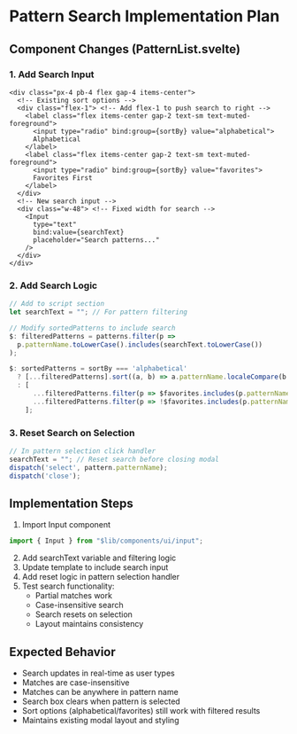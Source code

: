 # Pattern Search Implementation Plan

## Component Changes (PatternList.svelte)

### 1. Add Search Input
```svelte
<div class="px-4 pb-4 flex gap-4 items-center">
  <!-- Existing sort options -->
  <div class="flex-1"> <!-- Add flex-1 to push search to right -->
    <label class="flex items-center gap-2 text-sm text-muted-foreground">
      <input type="radio" bind:group={sortBy} value="alphabetical">
      Alphabetical
    </label>
    <label class="flex items-center gap-2 text-sm text-muted-foreground">
      <input type="radio" bind:group={sortBy} value="favorites">
      Favorites First
    </label>
  </div>
  <!-- New search input -->
  <div class="w-48"> <!-- Fixed width for search -->
    <Input
      type="text"
      bind:value={searchText}
      placeholder="Search patterns..."
    />
  </div>
</div>
```

### 2. Add Search Logic
```typescript
// Add to script section
let searchText = ""; // For pattern filtering

// Modify sortedPatterns to include search
$: filteredPatterns = patterns.filter(p => 
  p.patternName.toLowerCase().includes(searchText.toLowerCase())
);

$: sortedPatterns = sortBy === 'alphabetical'
  ? [...filteredPatterns].sort((a, b) => a.patternName.localeCompare(b.patternName))
  : [
      ...filteredPatterns.filter(p => $favorites.includes(p.patternName)).sort((a, b) => a.patternName.localeCompare(b.patternName)),
      ...filteredPatterns.filter(p => !$favorites.includes(p.patternName)).sort((a, b) => a.patternName.localeCompare(b.patternName))
    ];
```

### 3. Reset Search on Selection
```typescript
// In pattern selection click handler
searchText = ""; // Reset search before closing modal
dispatch('select', pattern.patternName);
dispatch('close');
```

## Implementation Steps

1. Import Input component
```typescript
import { Input } from "$lib/components/ui/input";
```

2. Add searchText variable and filtering logic
3. Update template to include search input
4. Add reset logic in pattern selection handler
5. Test search functionality:
   - Partial matches work
   - Case-insensitive search
   - Search resets on selection
   - Layout maintains consistency

## Expected Behavior

- Search updates in real-time as user types
- Matches are case-insensitive
- Matches can be anywhere in pattern name
- Search box clears when pattern is selected
- Sort options (alphabetical/favorites) still work with filtered results
- Maintains existing modal layout and styling